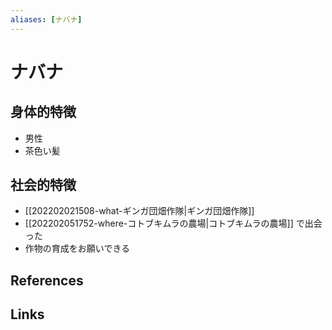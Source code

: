 ```yaml
---
aliases: [ナバナ]
---
```

# ナバナ

## 身体的特徴

- 男性
- 茶色い髪

## 社会的特徴

- [[202202021508-what-ギンガ団畑作隊|ギンガ団畑作隊]]
- [[202202051752-where-コトブキムラの農場|コトブキムラの農場]] で出会った
- 作物の育成をお願いできる

## References



## Links



